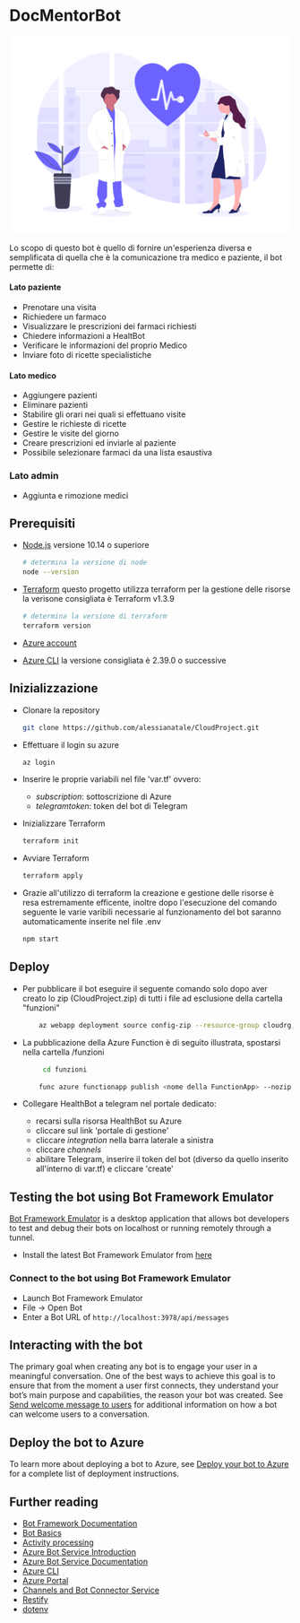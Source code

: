 # DocMentorBot

![ ](immagini/immagine1.png)

Lo scopo di questo bot è quello di fornire un'esperienza diversa e semplificata di quella che è la comunicazione tra medico e paziente, il bot permette di:
 #### Lato paziente
- Prenotare una visita
- Richiedere un farmaco 
- Visualizzare le prescrizioni dei farmaci richiesti
- Chiedere informazioni a HealtBot
- Verificare le informazioni del proprio Medico
- Inviare foto di ricette specialistiche
 #### Lato medico
 - Aggiungere pazienti
 - Eliminare pazienti
 - Stabilire gli orari nei quali si effettuano visite
 - Gestire le richieste di ricette
 - Gestire le visite del giorno
 - Creare prescrizioni ed inviarle al paziente 
 - Possibile selezionare farmaci da una lista esaustiva 

 ### Lato admin
 - Aggiunta e rimozione medici




## Prerequisiti

- [Node.js](https://nodejs.org) versione 10.14 o superiore

    ```bash
    # determina la versione di node
    node --version
    ```
- [Terraform](https://developer.hashicorp.com/terraform/downloads) questo progetto utilizza terraform per la gestione delle risorse la verisone consigliata è Terraform v1.3.9

    ```bash
    # determina la versione di terraform
    terraform version
    ```
- [Azure account](https://azure.microsoft.com/free/?WT.mc_id=A261C142F)    

- [Azure CLI](https://learn.microsoft.com/en-us/cli/azure/install-azure-cli) la versione consigliata è 2.39.0 o successive


## Inizializzazione

- Clonare la repository

    ```bash
    git clone https://github.com/alessianatale/CloudProject.git
    ```
- Effettuare il login su azure

    ```bash
    az login
    ```
- Inserire le proprie variabili nel file 'var.tf' ovvero:

    - _subscription_: sottoscrizione di Azure
    - _telegramtoken_: token del bot di Telegram

- Inizializzare Terraform

    ```bash
    terraform init
    ```
- Avviare Terraform

    ```bash
    terraform apply
    ```
-  Grazie all'utilizzo di terraform la creazione e gestione delle risorse è resa estremamente efficente, inoltre dopo l'esecuzione del comando seguente le varie varibili necessarie al funzionamento del bot saranno automaticamente inserite nel file .env

    ```bash
    npm start
    ```

## Deploy

- Per pubblicare il bot eseguire il seguente comando solo dopo aver creato lo zip (CloudProject.zip) di tutti i file ad esclusione della cartella "funzioni"

    ```bash
        az webapp deployment source config-zip --resource-group cloudrg --name cloudas --src CloudProject.zip
    ```
- La pubblicazione della Azure Function è di seguito illustrata, spostarsi nella cartella /funzioni
   ```bash
        cd funzioni
    ```
    ```bash
        func azure functionapp publish <nome della FunctionApp> --nozip
    ```
    
- Collegare HealthBot a telegram nel portale dedicato:
   
   - recarsi sulla risorsa HealthBot su Azure
   - cliccare sul link 'portale di gestione'
   - cliccare _integration_ nella barra laterale a sinistra
   - cliccare _channels_
   - abilitare Telegram, inserire il token del bot (diverso da quello inserito all'interno di var.tf) e cliccare 'create'
    

## Testing the bot using Bot Framework Emulator

[Bot Framework Emulator](https://github.com/microsoft/botframework-emulator) is a desktop application that allows bot developers to test and debug their bots on localhost or running remotely through a tunnel.

- Install the latest Bot Framework Emulator from [here](https://github.com/Microsoft/BotFramework-Emulator/releases)

### Connect to the bot using Bot Framework Emulator

- Launch Bot Framework Emulator
- File -> Open Bot
- Enter a Bot URL of `http://localhost:3978/api/messages`

## Interacting with the bot

The primary goal when creating any bot is to engage your user in a meaningful conversation. One of the best ways to achieve this goal is to ensure that from the moment a user first connects, they understand your bot’s main purpose and capabilities, the reason your bot was created. See [Send welcome message to users](https://aka.ms/botframework-welcome-instructions) for additional information on how a bot can welcome users to a conversation.

## Deploy the bot to Azure

To learn more about deploying a bot to Azure, see [Deploy your bot to Azure](https://aka.ms/azuredeployment) for a complete list of deployment instructions.

## Further reading

- [Bot Framework Documentation](https://docs.botframework.com)
- [Bot Basics](https://docs.microsoft.com/azure/bot-service/bot-builder-basics?view=azure-bot-service-4.0)
- [Activity processing](https://docs.microsoft.com/en-us/azure/bot-service/bot-builder-concept-activity-processing?view=azure-bot-service-4.0)
- [Azure Bot Service Introduction](https://docs.microsoft.com/azure/bot-service/bot-service-overview-introduction?view=azure-bot-service-4.0)
- [Azure Bot Service Documentation](https://docs.microsoft.com/azure/bot-service/?view=azure-bot-service-4.0)
- [Azure CLI](https://docs.microsoft.com/cli/azure/?view=azure-cli-latest)
- [Azure Portal](https://portal.azure.com)
- [Channels and Bot Connector Service](https://docs.microsoft.com/en-us/azure/bot-service/bot-concepts?view=azure-bot-service-4.0)
- [Restify](https://www.npmjs.com/package/restify)
- [dotenv](https://www.npmjs.com/package/dotenv)

